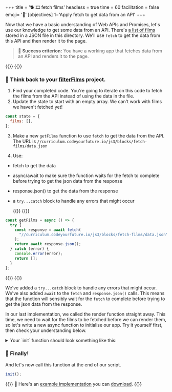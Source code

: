 +++
title = '🐕 🎞️ fetch films'
headless = true
time = 60
facilitation = false
emoji= '🧩'
[objectives]
    1='Apply fetch to get data from an API'
+++

Now that we have a basic understanding of Web APIs and Promises, let's use our knowledge to get some data from an API. There's [a list of films](/js3/blocks/fetch-films/data.json) stored in a JSON file in this directory. We'll use `fetch` to get the data from this API and then render it to the page.

> 🎯 **Success criterion:** You have a working app that fetches data from an API and renders it to the page.

{{<tabs name="getFilms">}}
{{<tab name="Try it yourself">}}

### 🧠 Think back to your [filterFilms](/filterFilms.html) project.

1. Find your completed code. You're going to iterate on this code to fetch the films from the API instead of using the data in the file.
2. Update the state to start with an empty array. We can't work with films we haven't fetched yet!

```js
const state = {
  films: [],
};
```

3. Make a new `getFilms` function to use `fetch` to get the data from the API. The URL is `//curriculum.codeyourfuture.io/js3/blocks/fetch-films/data.json`

4. Use:

- fetch to get the data
- async/await to make sure the function waits for the fetch to complete before trying to get the json data from the response
- response.json() to get the data from the response
- a `try...catch` block to handle any errors that might occur

  {{</tab>}}
  {{<tab name="Check your understanding">}}

```js
const getFilms = async () => {
  try {
    const response = await fetch(
      "//curriculum.codeyourfuture.io/js3/blocks/fetch-films/data.json"
    );
    return await response.json();
  } catch (error) {
    console.error(error);
    return [];
  }
};
```

{{</tab>}}
{{</tabs>}}

We've added a `try...catch` block to handle any errors that might occur. We've also added `await` to the `fetch` and `response.json()` calls. This means that the function will sensibly wait for the `fetch` to complete before trying to get the json data from the response.

In our last implementation, we called the render function straight away. This time, we need to wait for the films to be fetched before we can render them, so let's write a new async function to initialise our app. Try it yourself first, then check your understanding below.

<details>
<summary>Your `init` function should look something like this:</summary>

```js
// Initial render, which is distinct from the render function as it loads our films into memory
async function init() {
  try {
    const films = await getFilms();
    state.films = films;
    render(filmContainer, films);
  } catch (error) {
    console.error(error);
  }
}
```

_`init` is a convention. It has no special meaning in the JavaScript language._

</details>

### 🎁 Finally!

And let's now call this function at the end of our script.

```js
init();
```

{{<note type="tip" title="Need help?">}}
🧧 Here's an [example implementation](/js3/blocks/fetch-films/filterFilms.html) you can <a download href="/js3/blocks/fetch-films/filterFilms.html">download</a>.
{{</note>}}
